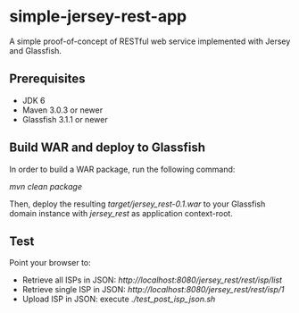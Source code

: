 simple-jersey-rest-app
====================

A simple proof-of-concept of RESTful web service implemented with Jersey and Glassfish.

## Prerequisites ##
- JDK 6
- Maven 3.0.3 or newer
- Glassfish 3.1.1 or newer

## Build WAR and deploy to Glassfish ##

In order to build a WAR package, run the following command:  

_mvn clean package_

Then, deploy the resulting _target/jersey_rest-0.1.war_ to your Glassfish domain instance with _jersey_rest_ as application context-root.

## Test ##

Point your browser to:
* Retrieve all ISPs in JSON:  _http://localhost:8080/jersey_rest/rest/isp/list_
* Retrieve single ISP in JSON: _http://localhost:8080/jersey_rest/rest/isp/1_
* Upload ISP in JSON: execute _./test_post_isp_json.sh_
